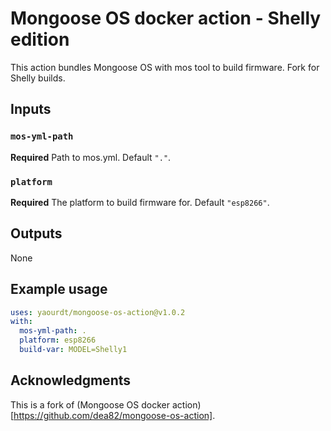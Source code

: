 # Mongoose OS docker action - Shelly edition

This action bundles Mongoose OS with mos tool to build firmware. Fork for Shelly
builds.

## Inputs

### `mos-yml-path`

**Required** Path to mos.yml. Default `"."`.

### `platform`

**Required** The platform to build firmware for. Default `"esp8266"`.

## Outputs

None

## Example usage

```yaml
uses: yaourdt/mongoose-os-action@v1.0.2
with:
  mos-yml-path: .
  platform: esp8266
  build-var: MODEL=Shelly1
```

## Acknowledgments
This is a fork of (Mongoose OS docker action)[https://github.com/dea82/mongoose-os-action].
